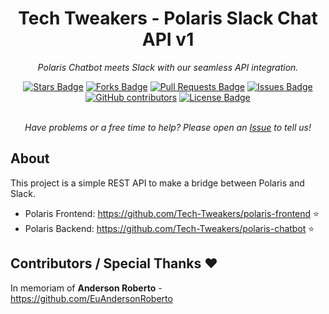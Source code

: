 <h1 align="center">Tech Tweakers - Polaris Slack Chat API v1 </h1>
<p align="center"><i>Polaris Chatbot meets Slack with our seamless API integration.</i></p>

<div align="center">
  <a href="https://github.com/Tech-Tweakers/polaris-slack/stargazers"><img src="https://img.shields.io/github/stars/Tech-Tweakers/polaris-slack" alt="Stars Badge"/></a>
<a href="https://github.com/Tech-Tweakers/polaris-slack/network/members"><img src="https://img.shields.io/github/forks/Tech-Tweakers/polaris-slack" alt="Forks Badge"/></a>
<a href="https://github.com/Tech-Tweakers/polaris-slack/pulls"><img src="https://img.shields.io/github/issues-pr/Tech-Tweakers/polaris-slack" alt="Pull Requests Badge"/></a>
<a href="https://github.com/Tech-Tweakers/polaris-slack/issues"><img src="https://img.shields.io/github/issues/Tech-Tweakers/polaris-slack" alt="Issues Badge"/></a>
<a href="https://github.com/Tech-Tweakers/polaris-slack/graphs/contributors"><img alt="GitHub contributors" src="https://img.shields.io/github/contributors/Tech-Tweakers/polaris-slack?color=2b9348"></a>
<a href="https://github.com/Tech-Tweakers/polaris-slack/blob/master/LICENSE"><img src="https://img.shields.io/github/license/Tech-Tweakers/polaris-slack?color=2b9348" alt="License Badge"/></a>
</div>

<br>
<p align="center"><i>Have problems or a free time to help? Please open an <a href="https://github.com/Tech-Tweakers/polaris-slack/issues/new">Issue</a> to tell us!</i></p>

## About

This project is a simple REST API to make a bridge between Polaris and Slack.

- Polaris Frontend: https://github.com/Tech-Tweakers/polaris-frontend :star:
- Polaris Backend: https://github.com/Tech-Tweakers/polaris-chatbot :star:

## Contributors / Special Thanks :heart:

In memoriam of **Anderson Roberto** - https://github.com/EuAndersonRoberto 
